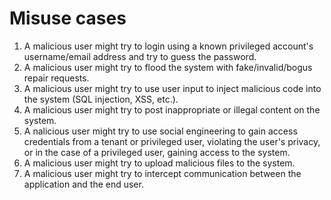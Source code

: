 # Misuse cases

1. A malicious user might try to login using a known privileged account's username/email address and try to guess the password.
2. A malicious user might try to flood the system with fake/invalid/bogus repair requests.
3. A malicious user might try to use user input to inject malicious code into the system (SQL injection, XSS, etc.).
4. A malicious user might try to post inappropriate or illegal content on the system.
5. A nalicious user might try to use social engineering to gain access credentials from a tenant or privileged user, violating the user's privacy, or in the case of a privileged user, gaining access to the system.
6. A malicious user might try to upload malicious files to the system.
7. A malicious user might try to intercept communication between the application and the end user.
